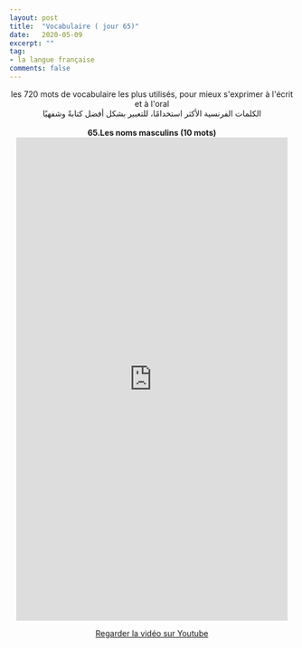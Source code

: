 ```yaml
---
layout: post
title:  "Vocabulaire ( jour 65)"
date:   2020-05-09
excerpt: ""
tag:
- la langue française
comments: false
---
```

 <center>     les 720 mots de vocabulaire les plus utilisés, pour mieux s'exprimer à l'écrit et à l'oral <br> الكلمات الفرنسية الأكثر استخدامًا، للتعبير بشكل أفضل كتابةً وشفهيًا <br><br>     <strong> 65.Les noms masculins (10 mots)</strong>     <br> <iframe width="480" height="853" src="https://www.youtube.com/embed/cL94Z8b5b9s" title="youtube video player" frameborder="0" allow="accelerometer, autoplay, clipboard-write, encrypted-media, gyroscope, picture-in-picture, web-share" allowfullscreen></iframe>     <br> <p markdown="0"><a href="https://youtube.com/shorts/cL94Z8b5b9s" class="btn btn-danger" target="_blank">Regarder la vidéo sur Youtube</a></p> </center>
